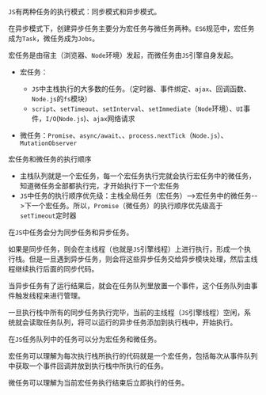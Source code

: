 `JS`有两种任务的执行模式：同步模式和异步模式。

在异步模式下，创建异步任务主要分为宏任务与微任务两种。`ES6`规范中，宏任务成为`Task`，微任务成为`Jobs`。

宏任务是由宿主（浏览器、`Node`环境）发起，而微任务由`JS`引擎自身发起。

- 宏任务：
    - `JS`中主栈执行的大多数的任务。（定时器、事件绑定、`ajax`、回调函数、`Node.js`的`fs`模块）
    - `script`、`setTimeout`、`setInterval`、`setImmediate`（`Node`环境）、`UI`事件，`I/O`(`Node.js`)、`ajax`网络请求
    
- 微任务：`Promise`、`async/await`、、`process.nextTick`（`Node.js`）、`MutationObserver`

宏任务和微任务的执行顺序

- 主栈队列就是一个宏任务，每一个宏任务执行完就会执行宏任务中的微任务，知道微任务全部都执行完，才开始执行下一个宏任务
- `JS`中任务的执行顺序优先级：主栈全局任务（宏任务）-->宏任务中的微任务-->下一个宏任务。所以，`Promise`（微任务）的执行顺序优先级高于`setTimeout`定时器


在`JS`中任务会分为同步任务和异步任务。

如果是同步任务，则会在主线程（也就是`JS`引擎线程）上进行执行，形成一个执行栈。但是一旦遇到异步任务，则会将这些异步任务交给异步模块处理，然后主线程继续执行后面的同步代码。

当异步任务有了运行结果后，就会在任务队列里放置一个事件，这个任务队列由事件触发线程来进行管理。

一旦执行栈中所有的同步任务执行完毕，当前的主线程（`JS`引擎线程）空闲，系统就会读取任务队列，将可以运行的异步任务添加到执行栈中，开始执行。

在`JS`任务队列中的任务可以分为宏任务和微任务。

宏任务可以理解为每次执行栈所执行的代码就是一个宏任务，包括每次从事件队列中获取一个事件回调并放到执行栈中所执行的任务。

微任务可以理解为当前宏任务执行结束后立即执行的任务。